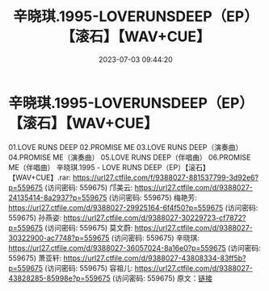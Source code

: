 ﻿---
title: 辛晓琪.1995-LOVERUNSDEEP（EP）【滚石】【WAV+CUE】
date: 2023-07-03 09:44:20
categories: WAV车载音乐、镜像
tags: 华语中文
---
# 辛晓琪.1995-LOVERUNSDEEP（EP）【滚石】【WAV+CUE】

01.LOVE RUNS DEEP
02.PROMISE ME
03.LOVE RUNS DEEP（演奏曲）
04.PROMISE ME（演奏曲）
05.LOVE RUNS DEEP（伴唱曲）
06.PROMISE ME（伴唱曲）
辛晓琪.1995 - LOVE RUNS DEEP（EP）【滚石】【WAV+CUE】.rar: https://url27.ctfile.com/f/9388027-881537799-3d92e6?p=559675
(访问密码: 559675)
邝美云: https://url27.ctfile.com/d/9388027-24135414-8a2937?p=559675
(访问密码: 559675)
梅艳芳: https://url27.ctfile.com/d/9388027-29925164-6f4f50?p=559675
(访问密码: 559675)
孙燕姿: https://url27.ctfile.com/d/9388027-30229723-cf7872?p=559675
(访问密码: 559675)
莫文蔚: https://url27.ctfile.com/d/9388027-30322900-ac7748?p=559675
(访问密码: 559675)
辛晓琪: https://url27.ctfile.com/d/9388027-36057024-8a16e0?p=559675
(访问密码: 559675)
萧亚轩: https://url27.ctfile.com/d/9388027-43808334-83ff5b?p=559675
(访问密码: 559675)
容祖儿: https://url27.ctfile.com/d/9388027-43828285-85998e?p=559675
(访问密码: 559675)
原文：[链接](https://blog.sina.com.cn/s/blog_1647c7e76010312jg.html)